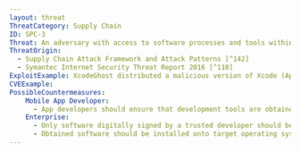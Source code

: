 ```yaml
---
layout: threat
ThreatCategory: Supply Chain
ID: SPC-3
Threat: An adversary with access to software processes and tools within the development or software support environment can insert malicious software into components during development or update/maintenance.
ThreatOrigin:
  - Supply Chain Attack Framework and Attack Patterns [^142]
  - Symantec Internet Security Threat Report 2016 [^110]
ExploitExample: XcodeGhost distributed a malicious version of Xcode (Apple''s developer tools) that automatically includes malicious code in compiled iOS apps.
CVEExample:
PossibleCountermeasures:
    Mobile App Developer:
      - App developers should ensure that development tools are obtained from a trusted source (e.g. directly from the vendor).
    Enterprise:
      - Only software digitally signed by a trusted developer should be used, and the integrity of software development installation packages should be verified prior to installation
      - Obtained software should be installed onto target operating systems in a known-good state (fresh install from verified installation media) in a test environment, which is then evaluated for any indicators of compromise prior to authorization of production use
---
```

